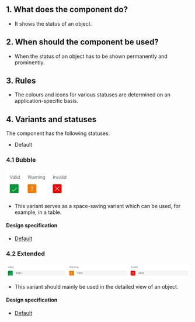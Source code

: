 ## 1. What does the component do? 
* It shows the status of an object.


## 2. When should the component be used?
* When the status of an object has to be shown permanently and prominently. 


## 3. Rules
* The colours and icons for various statuses are determined on an application-specific basis.


## 4. Variants and statuses
The component has the following statuses:
* Default

### 4.1 Bubble
![Example image of the status component in the bubble variant with icon only](https://raw.githubusercontent.com/sbb-design-systems/design-system-webapp-documentation/master/documentation/components/status/images/Status_Bubble.png 'class: image')
* This variant serves as a space-saving variant which can be used, for example, in a table.

#### Design specification
* [Default](https://sbb.invisionapp.com/d/main#/console/17140415/394674923/inspect)

### 4.2 Extended 
![Example image of the status component in the extended variant with icon and text](https://raw.githubusercontent.com/sbb-design-systems/design-system-webapp-documentation/master/documentation/components/status/images/Status_Extended.png 'class: image')
* This variant should mainly be used in the detailed view of an object.

#### Design specification
* [Default](https://sbb.invisionapp.com/d/main#/console/17140415/394674924/inspect)

